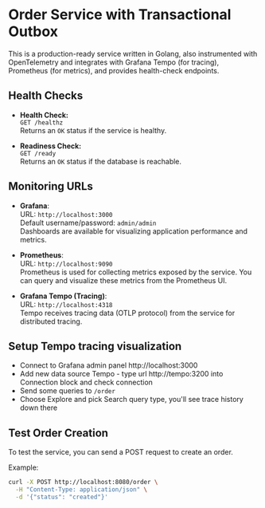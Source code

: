 # Order Service with Transactional Outbox

This is a production-ready service written in Golang, also instrumented with OpenTelemetry and integrates with Grafana Tempo (for tracing), Prometheus (for metrics), and provides health-check endpoints.

## Health Checks

- **Health Check:**  
  `GET /healthz`  
  Returns an `OK` status if the service is healthy.

- **Readiness Check:**  
  `GET /ready`  
  Returns an `OK` status if the database is reachable.

## Monitoring URLs

- **Grafana**:  
  URL: `http://localhost:3000`  
  Default username/password: `admin/admin`  
  Dashboards are available for visualizing application performance and metrics.

- **Prometheus**:  
  URL: `http://localhost:9090`  
  Prometheus is used for collecting metrics exposed by the service. You can query and visualize these metrics from the Prometheus UI.

- **Grafana Tempo (Tracing)**:  
  URL: `http://localhost:4318`  
  Tempo receives tracing data (OTLP protocol) from the service for distributed tracing.
  
## Setup Tempo tracing visualization
- Connect to Grafana admin panel http://localhost:3000
- Add new data source Tempo - type url http://tempo:3200 into Connection block and check connection
- Send some queries to `/order`
- Choose Explore and pick Search query type, you'll see trace history down there

## Test Order Creation

To test the service, you can send a POST request to create an order.

Example:

```bash
curl -X POST http://localhost:8080/order \
  -H "Content-Type: application/json" \
  -d '{"status": "created"}'
